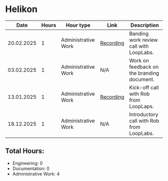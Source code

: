 # Helikon
| Date | Hours | Hour type | Link | Description | 
|---|---|---|---|---|
| 20.02.2025 | 1 | Administrative Work | [Recording](https://drive.google.com/file/d/150Le6VauAcpWYKyZr4hal6MzCQDR4coT/view?usp=drive_link) | Banding work review call with LoopLabs. |
| 03.02.2025 | 1 | Administrative Work | N/A | Work on feedback on the branding document. |
| 13.01.2025 | 1 | Administrative Work | [Recording](https://drive.google.com/file/d/1-TBmDA4rOxiht3zwZ9MG-2lQ4MVip8Sk/view?usp=drive_link) | Kick-off call with Rob from LoopLaps. |
| 18.12.2025 | 1 | Administrative Work | N/A | Introductory call with Rob from LoopLabs. |

## Total Hours:
- Engineering: 0
- Documentation: 0
- Administrative Work: 4
